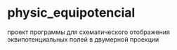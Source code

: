 # physic_equipotencial
проект программы для схематического отображения эквипотенциальных полей в двумерной проекции 
